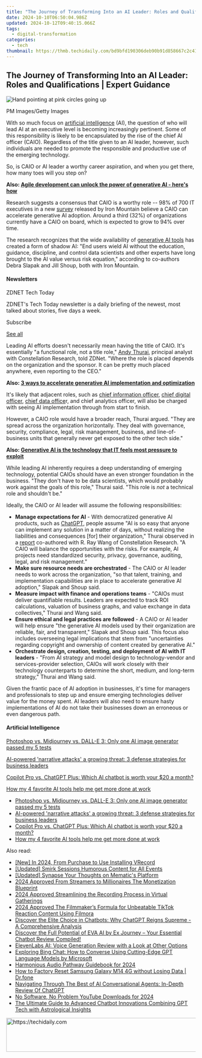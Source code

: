 ```yaml
---
title: "The Journey of Transforming Into an AI Leader: Roles and Qualifications | Expert Guidance"
date: 2024-10-10T06:50:04.986Z
updated: 2024-10-12T09:40:15.066Z
tags:
  - digital-transformation
categories:
  - tech
thumbnail: https://thmb.techidaily.com/bd9bfd190306deb90b91d858667c2c41b78982227d8d0c9a830c7fb7735e577b.jpg
---
```


## The Journey of Transforming Into an AI Leader: Roles and Qualifications | Expert Guidance

![Hand pointing at pink circles going up](https://www.zdnet.com/a/img/resize/ad10531cbcf0185235378dcc6ff47b0dc4e8bd0d/2024/05/14/a16866b3-c5c0-487d-9990-7085ebec5995/gettyimages-1752192068.jpg?auto=webp&width=1280)

PM Images/Getty Images

With so much focus on [artificial intelligence](https://www.zdnet.com/article/what-is-ai-heres-everything-you-need-to-know-about-artificial-intelligence/) (AI), the question of who will lead AI at an executive level is becoming increasingly pertinent. Some of this responsibility is likely to be encapsulated by the rise of the chief AI officer (CAIO). Regardless of the title given to an AI leader, however, such individuals are needed to promote the responsible and productive use of the emerging technology. 

So, is CAIO or AI leader a worthy career aspiration, and when you get there, how many toes will you step on? 

**Also: [Agile development can unlock the power of generative AI - here's how](https://www.zdnet.com/article/agile-development-can-unlock-the-power-of-generative-ai-heres-how/)**

Research suggests a consensus that CAIO is a worthy role -- 98% of 700 IT executives in a new [survey](https://www.ironmountain.com/resources/whitepapers/c/capitalizing-on-generative-artificial-intelligence-the-role-of-a-chief-ai-officer) released by Iron Mountain believe a CAIO can accelerate generative AI adoption. Around a third (32%) of organizations currently have a CAIO on board, which is expected to grow to 94% over time.

The research recognizes that the wide availability of [generative AI tools](https://www.zdnet.com/article/what-is-generative-ai-and-why-is-it-so-popular-heres-everything-you-need-to-know/) has created a form of shadow AI: "End users wield AI without the education, guidance, discipline, and control data scientists and other experts have long brought to the AI value versus risk equation," according to co-authors Debra Slapak and Jill Shoup, both with Iron Mountain.

#### Newsletters

ZDNET Tech Today

ZDNET's Tech Today newsletter is a daily briefing of the newest, most talked about stories, five days a week.

 Subscribe

[See all](https://www.zdnet.com/newsletters/)

Leading AI efforts doesn't necessarily mean having the title of CAIO. It's essentially "a functional role, not a title role," [Andy Thurai](https://www.constellationr.com/users/andy-thurai), principal analyst with Constellation Research, told ZDNet. "Where the role is placed depends on the organization and the sponsor. It can be pretty much placed anywhere, even reporting to the CEO."

**Also: [3 ways to accelerate generative AI implementation and optimization](https://www.zdnet.com/article/2024-is-the-year-of-generative-ai-implementation-and-optimization/)**

It's likely that adjacent roles, such as [chief information officer](https://www.zdnet.com/article/what-is-a-cio-the-chief-information-officer-role-explained/), [chief digital officer](https://www.zdnet.com/article/what-is-a-chief-digital-officer-everything-you-need-to-know-about-the-cdo/), [chief data office](https://www.zdnet.com/article/what-is-a-chief-data-officer-everything-you-need-to-know-about-the-cdo-role/)r, and chief analytics officer, will also be charged with seeing AI implementation through from start to finish. 

However, a CAIO role would have a broader reach, Thurai argued. "They are spread across the organization horizontally. They deal with governance, security, compliance, legal, risk management, business, and line-of-business units that generally never get exposed to the other tech side."

**Also: [Generative AI is the technology that IT feels most pressure to exploit](https://www.zdnet.com/article/generative-ai-is-the-technology-that-it-feels-most-pressure-to-exploit/)**

While leading AI inherently requires a deep understanding of emerging technology, potential CAIOs should have an even stronger foundation in the business. "They don't have to be data scientists, which would probably work against the goals of this role," Thurai said. "This role is _not_ a technical role and shouldn't be."

Ideally, the CAIO or AI leader will assume the following responsibilities:

* **Manage expectations for AI** \- With democratized generative AI products, such as [ChatGPT](https://www.zdnet.com/article/what-is-chatgpt-and-why-does-it-matter-heres-everything-you-need-to-know/), people assume "AI is so easy that anyone can implement any solution in a matter of days, without realizing the liabilities and consequences \[for\] their organization," Thurai observed in a [report](https://www.constellationr.com/blog-news/research-summary-urgent-case-chief-ai-officer-caio) co-authored with R. Ray Wang of Constellation Research. "A CAIO will balance the opportunities with the risks. For example, AI projects need standardized security, privacy, governance, auditing, legal, and risk management."
* **Make sure resource needs are orchestrated** \- The CAIO or AI leader needs to work across the organization, "so that talent, training, and implementation capabilities are in place to accelerate generative AI adoption," Slapak and Shoup said.
* **Measure impact with finance and operations teams** \- "CAIOs must deliver quantifiable results. Leaders are expected to track ROI calculations, valuation of business graphs, and value exchange in data collectives," Thurai and Wang said.
* **Ensure ethical and legal practices are followed** \- A CAIO or AI leader will help ensure "the generative AI models used by their organization are reliable, fair, and transparent," Slapak and Shoup said. This focus also includes overseeing legal implications that stem from "uncertainties regarding copyright and ownership of content created by generative AI."
* **Orchestrate design, creation, testing, and deployment of AI with IT leaders** \- "From AI strategy and model design to technology-vendor and services-provider selection, CAIOs will work closely with their technology counterparts to determine the short, medium, and long-term strategy," Thurai and Wang said.

Given the frantic pace of AI adoption in businesses, it's time for managers and professionals to step up and ensure emerging technologies deliver value for the money spent. AI leaders will also need to ensure hasty implementations of AI do not take their businesses down an erroneous or even dangerous path.

#### Artificial Intelligence

[Photoshop vs. Midjourney vs. DALL-E 3: Only one AI image generator passed my 5 tests](https://www.zdnet.com/article/is-photoshops-new-text-to-image-as-good-as-midjourney-and-dall-e-we-test-it-and-see/ "Photoshop vs. Midjourney vs. DALL-E 3: Only one AI image generator passed my 5 tests")

[AI-powered 'narrative attacks' a growing threat: 3 defense strategies for business leaders](https://www.zdnet.com/article/ai-powered-narrative-attacks-a-growing-threat-3-defense-strategies-for-business-leaders/ "AI-powered 'narrative attacks' a growing threat: 3 defense strategies for business leaders")

[Copilot Pro vs. ChatGPT Plus: Which AI chatbot is worth your $20 a month?](https://www.zdnet.com/article/copilot-pro-vs-chatgpt-plus-which-is-ai-chatbot-is-worth-your-20-a-month/ "Copilot Pro vs. ChatGPT Plus: Which AI chatbot is worth your $20 a month?")

[How my 4 favorite AI tools help me get more done at work](https://www.zdnet.com/article/how-my-4-favorite-ai-tools-help-me-get-more-done-at-work/ "How my 4 favorite AI tools help me get more done at work")

* [Photoshop vs. Midjourney vs. DALL-E 3: Only one AI image generator passed my 5 tests](https://www.zdnet.com/article/is-photoshops-new-text-to-image-as-good-as-midjourney-and-dall-e-we-test-it-and-see/ "Photoshop vs. Midjourney vs. DALL-E 3: Only one AI image generator passed my 5 tests")
* [AI-powered 'narrative attacks' a growing threat: 3 defense strategies for business leaders](https://www.zdnet.com/article/ai-powered-narrative-attacks-a-growing-threat-3-defense-strategies-for-business-leaders/ "AI-powered 'narrative attacks' a growing threat: 3 defense strategies for business leaders")
* [Copilot Pro vs. ChatGPT Plus: Which AI chatbot is worth your $20 a month?](https://www.zdnet.com/article/copilot-pro-vs-chatgpt-plus-which-is-ai-chatbot-is-worth-your-20-a-month/ "Copilot Pro vs. ChatGPT Plus: Which AI chatbot is worth your $20 a month?")
* [How my 4 favorite AI tools help me get more done at work](https://www.zdnet.com/article/how-my-4-favorite-ai-tools-help-me-get-more-done-at-work/ "How my 4 favorite AI tools help me get more done at work")

<ins class="adsbygoogle"
     style="display:block"
     data-ad-format="autorelaxed"
     data-ad-client="ca-pub-7571918770474297"
     data-ad-slot="1223367746"></ins>

<ins class="adsbygoogle"
     style="display:block"
     data-ad-client="ca-pub-7571918770474297"
     data-ad-slot="8358498916"
     data-ad-format="auto"
     data-full-width-responsive="true"></ins>

<span class="atpl-alsoreadstyle">Also read:</span>
<div><ul>
<li><a href="https://digital-screen-recording.techidaily.com/new-in-2024-from-purchase-to-use-installing-vrecord/"><u>[New] In 2024, From Purchase to Use Installing VRecord</u></a></li>
<li><a href="https://extra-approaches.techidaily.com/updated-smirk-sessions-humorous-content-for-all-events/"><u>[Updated] Smirk Sessions Humorous Content for All Events</u></a></li>
<li><a href="https://article-posts.techidaily.com/updated-synapse-your-thoughts-on-mematics-platform/"><u>[Updated] Synapse Your Thoughts on Mematic's Platform</u></a></li>
<li><a href="https://youtube-data.techidaily.com/approved-from-streamers-to-millionaires-the-monetization-blueprint/"><u>2024 Approved From Streamers to Millionaires The Monetization Blueprint</u></a></li>
<li><a href="https://desktop-recording.techidaily.com/2024-approved-streamlining-the-recording-process-in-virtual-gatherings/"><u>2024 Approved Streamlining the Recording Process in Virtual Gatherings</u></a></li>
<li><a href="https://tiktok-videos.techidaily.com/2024-approved-the-filmmakers-formula-for-unbeatable-tiktok-reaction-content-using-filmora/"><u>2024 Approved The Filmmaker’s Formula for Unbeatable TikTok Reaction Content Using Filmora</u></a></li>
<li><a href="https://app-tips.techidaily.com/discover-the-elite-choice-in-chatbots-why-chatgpt-reigns-supreme-a-comprehensive-analysis/"><u>Discover the Elite Choice in Chatbots: Why ChatGPT Reigns Supreme - A Comprehensive Analysis</u></a></li>
<li><a href="https://app-tips.techidaily.com/discover-the-full-potential-of-eva-ai-by-ex-journey-your-essential-chatbot-review-compiled/"><u>Discover the Full Potential of EVA AI by Ex Journey – Your Essential Chatbot Review Compiled!</u></a></li>
<li><a href="https://app-tips.techidaily.com/elevenlabs-ai-voice-generation-review-with-a-look-at-other-options/"><u>ElevenLabs AI: Voice Generation Review with a Look at Other Options</u></a></li>
<li><a href="https://app-tips.techidaily.com/exploring-bing-chat-how-to-converse-using-cutting-edge-gpt-language-models-by-microsoft/"><u>Exploring Bing Chat: How to Converse Using Cutting-Edge GPT Language Models by Microsoft</u></a></li>
<li><a href="https://some-techniques.techidaily.com/harmonious-audio-pathway-guidebook-for-2024/"><u>Harmonious Audio Pathway Guidebook for 2024</u></a></li>
<li><a href="https://techidaily.com/how-to-factory-reset-samsung-galaxy-m14-4g-without-losing-data-drfone-by-drfone-reset-android-reset-android/"><u>How to Factory Reset Samsung Galaxy M14 4G without Losing Data | Dr.fone</u></a></li>
<li><a href="https://app-tips.techidaily.com/navigating-through-the-best-of-ai-conversational-agents-in-depth-review-of-chatgpt/"><u>Navigating Through The Best of AI Conversational Agents: In-Depth Review Of ChatGPT</u></a></li>
<li><a href="https://facebook-video-footage.techidaily.com/no-software-no-problem-youtube-downloads-for-2024/"><u>No Software, No Problem YouTube Downloads for 2024</u></a></li>
<li><a href="https://app-tips.techidaily.com/the-ultimate-guide-to-advanced-chatbot-innovations-combining-gpt-tech-with-astrological-insights/"><u>The Ultimate Guide to Advanced Chatbot Innovations Combining GPT Tech with Astrological Insights</u></a></li>
</ul></div>

<!-- affiliate ads begin -->
<a href="https://appsumo.8odi.net/c/5597632/2100538/7443" target="_top" id="2100538">
  <img src="//a.impactradius-go.com/display-ad/7443-2100538" border="0" alt="https://techidaily.com" width="728" height="90"/>
</a>
<img height="0" width="0" src="https://appsumo.8odi.net/i/5597632/2100538/7443" style="position:absolute;visibility:hidden;" border="0" />
<!-- affiliate ads end -->

